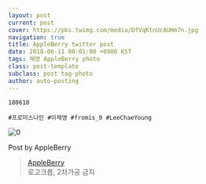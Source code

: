```yaml
---
layout: post
current: post
cover: https://pbs.twimg.com/media/DfVqKtnUcAUHm7n.jpg
navigation: true
title: AppleBerry twitter post
date: 2018-06-11 00:01:00 +0900 KST
tags: 채영 AppleBerry photo
class: post-template
subclass: post tag-photo
author: auto-posting
---
```


```  
180610  
  
#프로미스나인 #이채영 #fromis_9 #LeeChaeYoung  

```

![0](https://pbs.twimg.com/media/DfVqKtnUcAUHm7n.jpg)


Post by AppleBerry

> [AppleBerry](https://twitter.com/20000514_com)  
  로고크롭, 2차가공 금지